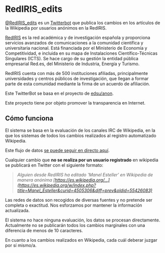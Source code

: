 # RedIRIS_edits

[@RedIRIS_edits](https://twitter.com/RedIRIS_edits) es un [Twitterbot](http://en.wikipedia.org/wiki/Twitterbot) que publica los cambios en los artículos de la Wikipedia por usuarios anónimos en la RedIRIS.

[RedIRIS](http://www.rediris.es) es la red académica y de investigación española y proporciona servicios avanzados de comunicaciones a la comunidad científica y universitaria nacional. Está financiada por el Ministerio de Economía y Competitividad, e incluida en su mapa de Instalaciones Científico-Técnicas Singulares (ICTS). Se hace cargo de su gestión la entidad pública empresarial Red.es, del Ministerio de Industria, Energía y Turismo.

RedIRIS cuenta con más de 500 instituciones afiliadas, principalmente universidades y centros públicos de investigación, que llegan a formar parte de esta comunidad mediante la firma de un acuerdo de afiliación.

Este TwitterBot se basa en el proyecto de [edsu/anon](https://github.com/edsu/anon). 

Este proyecto tiene por objeto promover la transparencia en Internet.

## Cómo funciona

El sistema se basa en la evaluación de los canales IRC de Wikipedia, en la que los sistemas de todos los cambios realizados al registro automatizado Wikipedia.

Este flujo de datos [se puede seguir en directo aquí](http://wikistream.wmflabs.org). 

Cualquier cambio que **no se realiza por un usuario registrado** en wikipedia se publicará en Twitter con el siguiente formato:

> _Alguien desde RedIRIS ha editado 'Manel Esteller' en Wikipedia de manera anónima [https://es.wikipedia.org/…](https://es.wikipedia.org/w/index.php?title=Manel_Esteller&curid=4505306&diff=prev&oldid=55426083)_


Las redes de datos son recogidos de diversas fuentes y no pretende ser completa o exactitud. Nos esforzamos por mantener la información actualizada. 

El sistema no hace ninguna evaluación, los datos se procesan directamente. Actualmente no se publicarán todos los cambios marginales con una diferencia de menos de 10 caracteres.

En cuanto a los cambios realizados en Wikipedia, cada cuál deberar juzgar por sí mismo/a.


